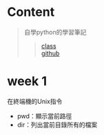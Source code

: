 # Content
  > 自學python的學習筆記
  >> [class](http://moocs.nccu.edu.tw/course/123/intro)\
  >> [github](https://github.com/yenlung/Python-3-Data-Analysis-Basics)
  
  
  
# week 1

在終端機的Unix指令
  - pwd：顯示當前路徑
  - dir：列出當前目錄所有的檔案
  

